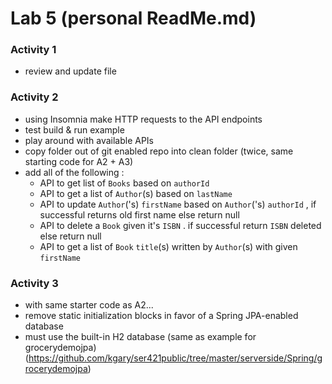 # Lab 5 (personal ReadMe.md)

### Activity 1
- review and update file

### Activity 2
- using Insomnia make HTTP requests to the API endpoints
- test build & run example
- play around with available APIs
- copy folder out of git enabled repo into clean folder (twice, same starting code for A2 + A3)
- add all of the following : 
    - API to get list of `Books` based on `authorId`
    - API to get a list of `Author`(s) based on `lastName`
    - API to update `Author`('s) `firstName` based on `Author`('s) `authorId` , if successful returns old first name else return null
    - API to delete a `Book` given it's `ISBN` . if successful return `ISBN` deleted else return null
    - API to get a list of `Book` `title`(s) written by `Author`(s) with given `firstName`

### Activity 3
- with same starter code as A2...
- remove static initialization blocks in favor of a Spring JPA-enabled database
- must use the built-in H2 database (same as example for grocerydemojpa) (https://github.com/kgary/ser421public/tree/master/serverside/Spring/grocerydemojpa)